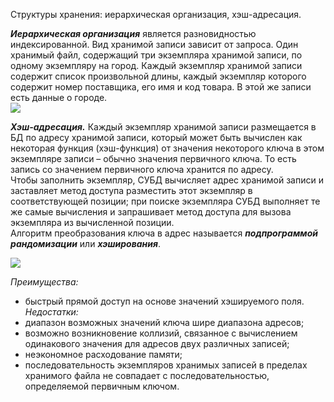 Структуры хранения: иерархическая организация, хэш-адресация.


**_Иерархическая организация_** является разновидностью индексированной. Вид хранимой записи зависит от запроса. Один хранимый файл, содержащий три экземпляра хранимой записи, по одному экземпляру на город. Каждый экземпляр хранимой записи содержит список произвольной длины, каждый экземпляр которого содержит номер поставщика, его имя и код товара. В этой же записи есть данные о городе.  
![](file:///C:/Users/BADF~1/AppData/Local/Temp/msohtmlclip1/01/clip_image002.jpg)

**_Хэш-адресация._** Каждый экземпляр хранимой записи размещается в БД по адресу хранимой записи, который может быть вычислен как некоторая функция (хэш-функция) от значения некоторого ключа в этом экземпляре записи – обычно значения первичного ключа. То есть запись со значением первичного ключа хранится по адресу.  
Чтобы заполнить экземпляр, СУБД вычисляет адрес хранимой записи и заставляет метод доступа разместить этот экземпляр в соответствующей позиции; при поиске экземпляра СУБД выполняет те же самые вычисления и запрашивает метод доступа для вызова экземпляра из вычисленной позиции.  
Алгоритм преобразования ключа в адрес называется **_подпрограммой рандомизации_** или **_хэширования_**.

![](file:///C:/Users/BADF~1/AppData/Local/Temp/msohtmlclip1/01/clip_image004.jpg)

_Преимущества:_  
- быстрый прямой доступ на основе значений хэшируемого поля.  
_Недостатки:_  
- диапазон возможных значений ключа шире диапазона адресов;  
- возможно возникновение коллизий, связанное с вычислением одинакового значения для адресов двух различных записей;  
- неэкономное расходование памяти;  
- последовательность экземпляров хранимых записей в пределах хранимого файла не совпадает с последовательностью, определяемой первичным ключом.

